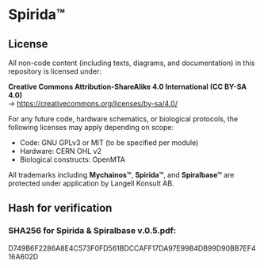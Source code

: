 # Spirida™

## License

All non-code content (including texts, diagrams, and documentation) in this repository is licensed under:

**Creative Commons Attribution-ShareAlike 4.0 International (CC BY-SA 4.0)**  
→ https://creativecommons.org/licenses/by-sa/4.0/

For any future code, hardware schematics, or biological protocols, the following licenses may apply depending on scope:

- Code: GNU GPLv3 or MIT (to be specified per module)
- Hardware: CERN OHL v2
- Biological constructs: OpenMTA

All trademarks including **Mychainos™**, **Spirida™**, and **Spiralbase™** are protected under application by Langell Konsult AB.

## Hash for verification

### SHA256 for Spirida & Spiralbase v.0.5.pdf:                                              
D749B6F2286A8E4C573F0FD561BDCCAFF17DA97E99B4DB99D90BB7EF416A602D 

